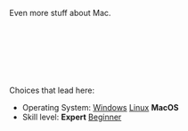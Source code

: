 Even more stuff about Mac.



<br><br><br>
------
Choices that lead here:
- Operating System: [Windows](more.md) [Linux](more.md) **MacOS**
- Skill level: **Expert** [Beginner](more.md)
